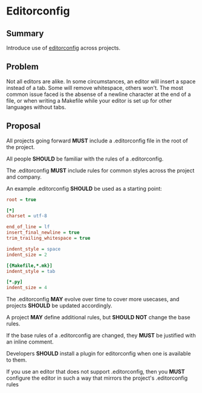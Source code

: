# Editorconfig

## Summary

Introduce use of [editorconfig][1] across projects.

## Problem

Not all editors are alike. In some circumstances, an editor will insert a space instead of a tab. Some will remove whitespace, others won't. The most common issue faced is the absense of a newline character at the end of a file, or when writing a Makefile while your editor is set up for other languages without tabs.

## Proposal

All projects going forward **MUST** include a .editorconfig file in the root of the project.

All people **SHOULD** be familiar with the rules of a .editorconfig.

The .editorconfig **MUST** include rules for common styles across the project and company.

An example .editorconfig **SHOULD** be used as a starting point:

```ini
root = true

[*]
charset = utf-8

end_of_line = lf
insert_final_newline = true
trim_trailing_whitespace = true

indent_style = space
indent_size = 2

[{Makefile,*.mk}]
indent_style = tab

[*.py]
indent_size = 4
```

The .editorconfig **MAY** evolve over time to cover more usecases, and projects **SHOULD** be updated accordingly.

A project **MAY** define additional rules, but **SHOULD NOT** change the base rules.

If the base rules of a .editorconfig are changed, they **MUST** be justified with an inline comment.

Developers **SHOULD** install a plugin for editorconfig when one is available to them.

If you use an editor that does not support .editorconfig, then you **MUST** configure the editor in such a way that mirrors the project's .editorconfig rules


[1]: https://editorconfig.org/
